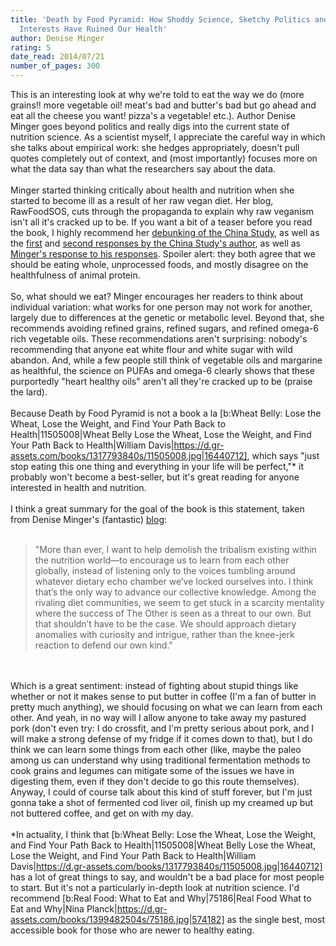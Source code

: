 ```yaml
---
title: 'Death by Food Pyramid: How Shoddy Science, Sketchy Politics and Shady Special
  Interests Have Ruined Our Health'
author: Denise Minger
rating: 5
date_read: 2014/07/21
number_of_pages: 300
---
```


This is an interesting look at why we're told to eat the way we do (more grains!! more vegetable oil! meat's bad and butter's bad but go ahead and eat all the cheese you want! pizza's a vegetable! etc.). Author Denise Minger goes beyond politics and really digs into the current state of nutrition science. As a scientist myself, I appreciate the careful way in which she talks about empirical work: she hedges appropriately, doesn't pull quotes completely out of context, and (most importantly) focuses more on what the data say than what the researchers say about the data.<br/><br/>Minger started thinking critically about health and nutrition when she started to become ill as a result of her raw vegan diet. Her blog, RawFoodSOS, cuts through the propaganda to explain why raw veganism isn't all it's cracked up to be. If you want a bit of a teaser before you read the book, I highly recommend her <a href="http://rawfoodsos.com/2010/07/07/the-china-study-fact-or-fallac/">debunking of the China Study</a>, as well as the <a href="http://tynan.com/chinastudyresponse">first</a> and <a href="http://nutritionstudies.org/minger-critique/">second responses by the China Study's author</a>, as well as <a href="http://rawfoodsos.com/2010/08/03/the-china-study-a-formal-analysis-and-response/">Minger's response to his responses</a>. Spoiler alert: they both agree that we should be eating whole, unprocessed foods, and mostly disagree on the healthfulness of animal protein. <br/><br/>So, what should we eat? Minger encourages her readers to think about individual variation: what works for one person may not work for another, largely due to differences at the genetic or metabolic level. Beyond that, she recommends avoiding refined grains, refined sugars, and refined omega-6 rich vegetable oils. These recommendations aren't surprising: nobody's recommending that anyone eat white flour and white sugar with wild abandon. And, while a few people still think of vegetable oils and margarine as healthful, the science on PUFAs and omega-6 clearly shows that these purportedly "heart healthy oils" aren't all they're cracked up to be (praise the lard).<br/><br/>Because Death by Food Pyramid is not a book a la [b:Wheat Belly: Lose the Wheat, Lose the Weight, and Find Your Path Back to Health|11505008|Wheat Belly  Lose the Wheat, Lose the Weight, and Find Your Path Back to Health|William  Davis|https://d.gr-assets.com/books/1317793840s/11505008.jpg|16440712], which says "just stop eating this one thing and everything in your life will be perfect,"* it probably won't become a best-seller, but it's great reading for anyone interested in health and nutrition. <br/><br/>I think a great summary for the goal of the book is this statement, taken from Denise Minger's (fantastic) <a href="http://rawfoodsos.com/2013/12/17/i-made-a-book/#more-11073">blog</a>:<br/><br/><blockquote>"More than ever, I want to help demolish the tribalism existing within the nutrition world—to encourage us to learn from each other globally, instead of listening only to the voices tumbling around whatever dietary echo chamber we’ve locked ourselves into. I think that’s the only way to advance our collective knowledge. Among the rivaling diet communities, we seem to get stuck in a scarcity mentality where the success of The Other is seen as a threat to our own. But that shouldn’t have to be the case. We should approach dietary anomalies with curiosity and intrigue, rather than the knee-jerk reaction to defend our own kind."</blockquote><br/><br/>Which is a great sentiment: instead of fighting about stupid things like whether or not it makes sense to put butter in coffee (I'm a fan of butter in pretty much anything), we should focusing on what we can learn from each other. And yeah, in no way will I allow anyone to take away my pastured pork (don't even try: I do crossfit, and I'm pretty serious about pork, and I will make a strong defense of my fridge if it comes down to that), but I do think we can learn some things from each other (like, maybe the paleo among us can understand why using traditional fermentation methods to cook grains and legumes can mitigate some of the issues we have in digesting them, even if they don't decide to go this route themselves). Anyway, I could of course talk about this kind of stuff forever, but I'm just gonna take a shot of fermented cod liver oil, finish up my creamed up but not buttered coffee, and get on with my day.<br/><br/>*In actuality, I think that [b:Wheat Belly: Lose the Wheat, Lose the Weight, and Find Your Path Back to Health|11505008|Wheat Belly  Lose the Wheat, Lose the Weight, and Find Your Path Back to Health|William  Davis|https://d.gr-assets.com/books/1317793840s/11505008.jpg|16440712] has a lot of great things to say, and wouldn't be a bad place for most people to start. But it's not a particularly in-depth look at nutrition science. I'd recommend [b:Real Food: What to Eat and Why|75186|Real Food  What to Eat and Why|Nina Planck|https://d.gr-assets.com/books/1399482504s/75186.jpg|574182] as the single best, most accessible book for those who are newer to healthy eating. 